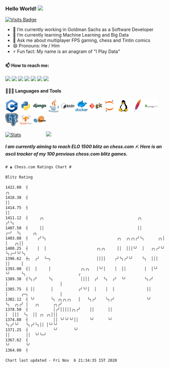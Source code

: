   ### Hello World!  <img src="https://github.com/sciencepal/sciencepal/blob/master/assets/Hi.gif" width="29px">
  [![Visits Badge](https://badges.pufler.dev/visits/sciencepal/sciencepal)](https://badges.pufler.dev/visits/sciencepal/sciencepal)
  
  - 🔭 I’m currently working in Goldman Sachs as a Software Developer
  - 🌱 I’m currently learning Machine Learning and Big Data
  - 💬 Ask me about multiplayer FPS gaming, chess and Tintin comics
  - 😄 Pronouns: He / Him
  - ⚡ Fun fact: My name is an anagram of "I Play Data"
  
  #### 📫 How to reach me:   
  [<img src="https://upload.wikimedia.org/wikipedia/commons/8/83/Steam_icon_logo.svg" width="3.5%"/>](https://steamcommunity.com/id/mongocds/)
  [<img src="https://github.com/sciencepal/sciencepal/blob/master/assets/discord-round.svg" width="3.5%"/>](https://discord.gg/MnUUbHe)
  [<img src="https://img.icons8.com/color/48/000000/twitter.png" width="3.5%"/>](https://twitter.com/sciencepal)
  [<img src="https://img.icons8.com/color/48/000000/linkedin.png" width="3.5%"/>](https://www.linkedin.com/in/adityapal1/)
  [<img src="https://img.icons8.com/fluent/48/000000/facebook-new.png" width="3.5%"/>](https://www.facebook.com/sciencepal/)
  [<img src="https://img.icons8.com/fluent/48/000000/instagram-new.png" width="3.5%"/>](https://www.instagram.com/aditya_sciencepal/)
  <a href="mailto:aditya.pal.science@gmail.com"> <img src="https://img.icons8.com/fluent/48/000000/gmail.png" width="3.5%"/> </a>
  
  #### 👨🏻‍💻 Languages and Tools <br />
  <code><img height="40" src="https://raw.githubusercontent.com/github/explore/80688e429a7d4ef2fca1e82350fe8e3517d3494d/topics/cpp/cpp.png"></code>
  <code><img height="40" src="https://raw.githubusercontent.com/github/explore/80688e429a7d4ef2fca1e82350fe8e3517d3494d/topics/python/python.png"></code>
  <code><img height="40" src="https://raw.githubusercontent.com/github/explore/80688e429a7d4ef2fca1e82350fe8e3517d3494d/topics/django/django.png"></code>
  <code><img height="40" src="https://raw.githubusercontent.com/github/explore/80688e429a7d4ef2fca1e82350fe8e3517d3494d/topics/java/java.png"></code>
  <code><img height="40" src="https://raw.githubusercontent.com/github/explore/80688e429a7d4ef2fca1e82350fe8e3517d3494d/topics/bash/bash.png"></code>
  <code><img height="40" src="https://raw.githubusercontent.com/github/explore/80688e429a7d4ef2fca1e82350fe8e3517d3494d/topics/docker/docker.png"></code>
  <code><img height="40" src="https://raw.githubusercontent.com/github/explore/80688e429a7d4ef2fca1e82350fe8e3517d3494d/topics/git/git.png"></code>
  <code><img height="40" src="https://raw.githubusercontent.com/github/explore/80688e429a7d4ef2fca1e82350fe8e3517d3494d/topics/jupyter-notebook/jupyter-notebook.png"></code>
  <code><img height="40" src="https://raw.githubusercontent.com/github/explore/80688e429a7d4ef2fca1e82350fe8e3517d3494d/topics/linux/linux.png"></code>
  <code><img height="40" src="https://raw.githubusercontent.com/github/explore/80688e429a7d4ef2fca1e82350fe8e3517d3494d/topics/maven/maven.png"></code>
  <code><img height="40" src="https://raw.githubusercontent.com/github/explore/80688e429a7d4ef2fca1e82350fe8e3517d3494d/topics/mongodb/mongodb.png"></code>
  <code><img height="40" src="https://raw.githubusercontent.com/github/explore/80688e429a7d4ef2fca1e82350fe8e3517d3494d/topics/postgresql/postgresql.png"></code>
  <code><img height="40" src="https://raw.githubusercontent.com/github/explore/80688e429a7d4ef2fca1e82350fe8e3517d3494d/topics/tensorflow/tensorflow.png"></code>
  <code><img height="40" src="https://raw.githubusercontent.com/github/explore/80688e429a7d4ef2fca1e82350fe8e3517d3494d/topics/scikit-learn/scikit-learn.png"></code>
  
  [![Stats](https://github-readme-stats.vercel.app/api?username=sciencepal&show_icons=true&theme=radical)](https://github-readme-stats.vercel.app/api?username=sciencepal&show_icons=true&theme=radical)&nbsp; &nbsp; &nbsp; &nbsp; &nbsp; &nbsp; &nbsp; &nbsp; &nbsp; &nbsp; <img src="https://github.com/sciencepal/sciencepal/blob/master/assets/saved.gif" width="195">
  
  ##### I am currently aiming to reach ELO 1500 blitz on chess.com ⚡. Here is an ascii tracker of my 100 previous chess.com blitz games.

  ```
  # ♟︎ Chess.com Ratings Chart #
  
  Blitz Rating

 1422.00  ┤                                                              ╭╮
 1418.38  ┤                                                              ││
 1414.75  ┤                                                              ││
 1411.12  ┤     ╭╮                                         ╭╮           ╭╯╰╮
 1407.50  ┤     ││                                         ││         ╭─╯  ╰╮     ╭╮
 1403.88  ┤    ╭╯╰╮                               ╭╮  ╭╮╭╮╭╯╰╮      ╭╮│     │   ╭╮││
 1400.25  ┤    │  │                      ╭╮╭╮     ││  │││╰╯  │   ╭╮╭╯╰╯     ╰╮╭─╯╰╯╰╮
 1396.62  ┼╮  ╭╯  ╰─╮                    ││││    ╭╯╰╮╭╯╰╯    ╰╮  │││         ││     │
 1393.00  ┤│  │     │             ╭╮╭╮   │╰╯│    │  ││        │  │╰╯         ╰╯     ╰╮                       ╭
 1389.38  ┤╰╮╭╯     ╰╮            ││││  ╭╯  ╰╮  ╭╯  ╰╯        ╰╮╭╯                   │                       │
 1385.75  ┤ ││       │           ╭╯╰╯│  │    │  │              ││                    │      ╭─╮              │
 1382.12  ┤ ╰╯       ╰╮ ╭╮╭╮╭╮   │   ╰╮╭╯    ╰╮╭╯              ╰╯                    ╰╮  ╭╮╭╯ │   ╭╮      ╭╮╭╯
 1378.50  ┤           │╭╯│││││╭╮╭╯    ││      ││                                      │  │││  ╰╮  ││ ╭╮ ╭╮│││
 1374.88  ┤           ││ ╰╯╰╯╰╯││     ╰╯      ╰╯                                      ╰╮╭╯╰╯   ╰╮╭╯╰╮││ │╰╯╰╯
 1371.25  ┤           ╰╯       ╰╯                                                      ││       ││  ╰╯╰─╯
 1367.62  ┤                                                                            ╰╯       ╰╯
 1364.00  ┤

Chart last updated - Fri Nov  6 21:34:35 IST 2020  
  ```
  
